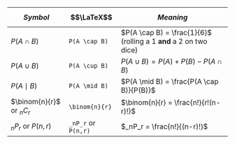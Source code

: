 | $$Symbol$$     | $$\LaTeX$$   | $$Meaning$$                                                                 |
|--------|-----------|-----------------|
| $P(A \cap B)$ | `P(A \cap B)` | $P(A \cap B) = \frac{1}{6}$ (rolling a 1 **and** a 2 on two dice) |
| $P(A \cup B)$ | `P(A \cup B)` | $P(A \cup B) = P(A) + P(B) - P(A \cap B)$ |
| $P(A \mid B)$ | `P(A \mid B)` | $P(A \mid B) = \frac{P(A \cap B)}{P(B)}$ |
| $\binom{n}{r}$ or $_nC_r$| `\binom{n}{r}` | $\binom{n}{r} = \frac{n!}{r!(n-r)!}$ |
| $_nP_r$ or $P(n,r)$ | `_nP_r` or `P(n,r)` | $_nP_r = \frac{n!}{(n-r)!}$ |
